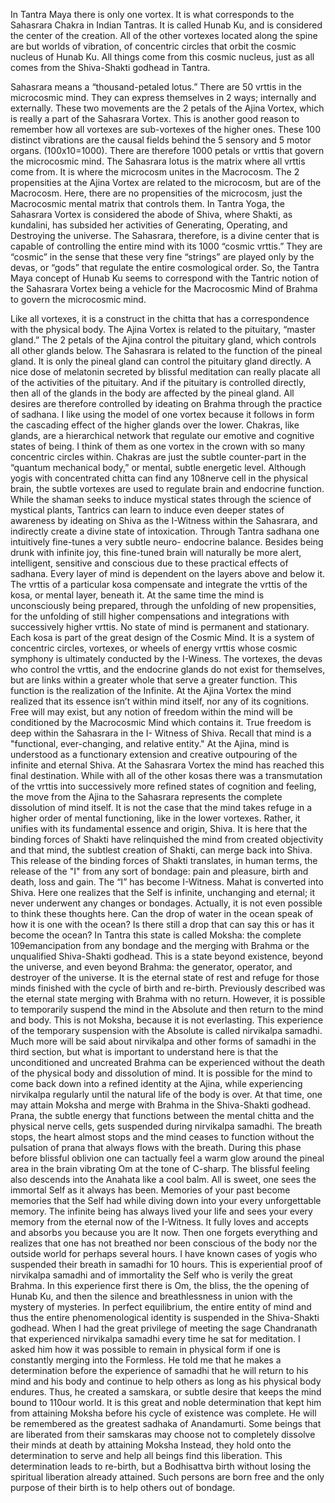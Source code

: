 

In Tantra Maya there is only one vortex. It is what corresponds to the
Sahasrara Chakra in Indian Tantras. It is called Hunab Ku, and is considered
the center of the creation. All of the other vortexes located along the spine
are but worlds of vibration, of concentric circles that orbit the cosmic
nucleus of Hunab Ku. All things come from this cosmic nucleus, just as all
comes from the Shiva-Shakti godhead in Tantra. 

Sahasrara means a “thousand-petaled lotus.” There are 50 vrttis in the microcosmic mind. They
can express themselves in 2 ways; internally and externally. These two
movements are the 2 petals of the Ajina Vortex, which is really a part of the
Sahasrara Vortex. This is another good reason to remember how all
vortexes are sub-vortexes of the higher ones. These 100 distinct vibrations
are the causal fields behind the 5 sensory and 5 motor organs.
(100x10=1000). There are therefore 1000 petals or vrttis that govern the
microcosmic mind. The Sahasrara lotus is the matrix where all vrttis come
from. It is where the microcosm unites in the Macrocosm. The 2
propensities at the Ajina Vortex are related to the microcosm, but are of the
Macrocosm. Here, there are no propensities of the microcosm, just the
Macrocosmic mental matrix that controls them. In Tantra Yoga, the
Sahasrara Vortex is considered the abode of Shiva, where Shakti, as
kundalini, has subsided her activities of Generating, Operating, and
Destroying the universe. The Sahasrara, therefore, is a divine center that is
capable of controlling the entire mind with its 1000 “cosmic vrttis.” They
are “cosmic” in the sense that these very fine “strings” are played only by
the devas, or “gods” that regulate the entire cosmological order. So, the
Tantra Maya concept of Hunab Ku seems to correspond with the Tantric
notion of the Sahasrara Vortex being a vehicle for the Macrocosmic Mind of
Brahma to govern the microcosmic mind.

Like all vortexes, it is a construct in the chitta that has a
correspondence with the physical body. The Ajina Vortex is related to the
pituitary, “master gland.” The 2 petals of the Ajina control the pituitary
gland, which controls all other glands below. The Sahasrara is related to the
function of the pineal gland. It is only the pineal gland can control the
pituitary gland directly. A nice dose of melatonin secreted by blissful
meditation can really placate all of the activities of the pituitary. And if the
pituitary is controlled directly, then all of the glands in the body are affected
by the pineal gland. All desires are therefore controlled by ideating on
Brahma through the practice of sadhana. I like using the model of one
vortex because it follows in form the cascading effect of the higher glands
over the lower. Chakras, like glands, are a hierarchical network that
regulate our emotive and cognitive states of being. I think of them as one
vortex in the crown with so many concentric circles within. Chakras are just
the subtle counter-part in the “quantum mechanical body,” or mental,
subtle energetic level. Although yogis with concentrated chitta can find any
108nerve cell in the physical brain, the subtle vortexes are used to regulate
brain and endocrine function. While the shaman seeks to induce mystical
states through the science of mystical plants, Tantrics can learn to induce
even deeper states of awareness by ideating on Shiva as the I-Witness
within the Sahasrara, and indirectly create a divine state of intoxication.
Through Tantra sadhana one intuitively fine-tunes a very subtle neuro-
endocrine balance. Besides being drunk with infinite joy, this fine-tuned
brain will naturally be more alert, intelligent, sensitive and conscious due to
these practical effects of sadhana.
Every layer of mind is dependent on the layers above and below it.
The vrttis of a particular kosa compensate and integrate the vrttis of the
kosa, or mental layer, beneath it. At the same time the mind is
unconsciously being prepared, through the unfolding of new propensities,
for the unfolding of still higher compensations and integrations with
successively higher vrttis. No state of mind is permanent and stationary.
Each kosa is part of the great design of the Cosmic Mind. It is a system of
concentric circles, vortexes, or wheels of energy vrttis whose cosmic
symphony is ultimately conducted by the I-Winess. The vortexes, the devas
who control the vrttis, and the endocrine glands do not exist for
themselves, but are links within a greater whole that serve a greater
function. This function is the realization of the Infinite.
At the Ajina Vortex the mind realized that its essence isn’t within mind
itself, nor any of its cognitions. Free will may exist, but any notion of
freedom within the mind will be conditioned by the Macrocosmic Mind
which contains it. True freedom is deep within the Sahasrara in the I-
Witness of Shiva. Recall that mind is a "functional, ever-changing, and
relative entity." At the Ajina, mind is understood as a functionary extension
and creative outpouring of the infinite and eternal Shiva. At the Sahasrara
Vortex the mind has reached this final destination. While with all of the
other kosas there was a transmutation of the vrttis into successively more
refined states of cognition and feeling, the move from the Ajina to the
Sahasrara represents the complete dissolution of mind itself. It is not the
case that the mind takes refuge in a higher order of mental functioning, like
in the lower vortexes. Rather, it unifies with its fundamental essence and
origin, Shiva. It is here that the binding forces of Shakti have relinquished
the mind from created objectivity and that mind, the subtlest creation of
Shakti, can merge back into Shiva.
This release of the binding forces of Shakti translates, in human terms,
the release of the "I" from any sort of bondage: pain and pleasure, birth and
death, loss and gain. The “I” has become I-Witness. Mahat is converted into
Shiva. Here one realizes that the Self is infinite, unchanging and eternal; it
never underwent any changes or bondages. Actually, it is not even possible
to think these thoughts here. Can the drop of water in the ocean speak of
how it is one with the ocean? Is there still a drop that can say this or has it
become the ocean? In Tantra this state is called Moksha: the complete
109emancipation from any bondage and the merging with Brahma or the
unqualified Shiva-Shakti godhead. This is a state beyond existence, beyond
the universe, and even beyond Brahma: the generator, operator, and
destroyer of the universe. It is the eternal state of rest and refuge for those
minds finished with the cycle of birth and re-birth.
Previously described was the eternal state merging with Brahma with
no return. However, it is possible to temporarily suspend the mind in the
Absolute and then return to the mind and body. This is not Moksha, because
it is not everlasting. This experience of the temporary suspension with the
Absolute is called nirvikalpa samadhi. Much more will be said about
nirvikalpa and other forms of samadhi in the third section, but what is
important to understand here is that the unconditioned and uncreated
Brahma can be experienced without the death of the physical body and
dissolution of mind. It is possible for the mind to come back down into a
refined identity at the Ajina, while experiencing nirvikalpa regularly until the
natural life of the body is over. At that time, one may attain Moksha and
merge with Brahma in the Shiva-Shakti godhead.
Prana, the subtle energy that functions between the mental chitta and
the physical nerve cells, gets suspended during nirvikalpa samadhi. The
breath stops, the heart almost stops and the mind ceases to function
without the pulsation of prana that always flows with the breath. During this
phase before blissful oblivion one can tactually feel a warm glow around the
pineal area in the brain vibrating Om at the tone of C-sharp. The blissful
feeling also descends into the Anahata like a cool balm. All is sweet, one
sees the immortal Self as it always has been. Memories of your past
become memories that the Self had while diving down into your every
unforgettable memory. The infinite being has always lived your life and sees
your every memory from the eternal now of the I-Witness. It fully loves and
accepts and absorbs you because you are It now. Then one forgets
everything and realizes that one has not breathed nor been conscious of
the body nor the outside world for perhaps several hours. I have known
cases of yogis who suspended their breath in samadhi for 10 hours. This is
experiential proof of nirvikalpa samadhi and of immortality the Self who is
verily the great Brahma. In this experience first there is Om, the bliss, the
the opening of Hunab Ku, and then the silence and breathlessness in union
with the mystery of mysteries. In perfect equilibrium, the entire entity of
mind and thus the entire phenomenological identity is suspended in the
Shiva-Shakti godhead.
When I had the great privilege of meeting the sage Chandranath that
experienced nirvikalpa samadhi every time he sat for meditation. I asked
him how it was possible to remain in physical form if one is constantly
merging into the Formless. He told me that he makes a determination
before the experience of samadhi that he will return to his mind and his
body and continue to help others as long as his physical body endures.
Thus, he created a samskara, or subtle desire that keeps the mind bound to
110our world. It is this great and noble determination that kept him from
attaining Moksha before his cycle of existence was complete. He will be
remembered as the greatest sadhaka of Anandamurti.
Some beings that are liberated from their samskaras may choose not
to completely dissolve their minds at death by attaining Moksha Instead,
they hold onto the determination to serve and help all beings find this
liberation. This determination leads to re-birth, but a Bodhisattva birth
without losing the spiritual liberation already attained. Such persons are
born free and the only purpose of their birth is to help others out of
bondage.
